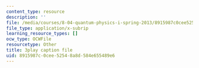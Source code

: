 ```yaml
---
content_type: resource
description: ''
file: /media/courses/8-04-quantum-physics-i-spring-2013/8915987c0cee52548a8d584e655489e6_lMFgfqRZYoc.vtt
file_type: application/x-subrip
learning_resource_types: []
ocw_type: OCWFile
resourcetype: Other
title: 3play caption file
uid: 8915987c-0cee-5254-8a8d-584e655489e6
---
```

